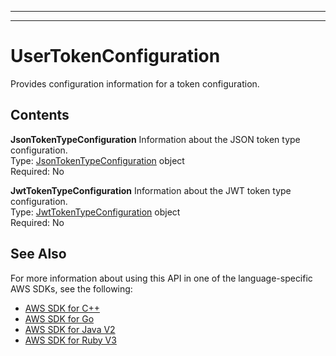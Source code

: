 --------

--------

# UserTokenConfiguration<a name="API_UserTokenConfiguration"></a>

Provides configuration information for a token configuration\.

## Contents<a name="API_UserTokenConfiguration_Contents"></a>

 **JsonTokenTypeConfiguration**   <a name="Kendra-Type-UserTokenConfiguration-JsonTokenTypeConfiguration"></a>
Information about the JSON token type configuration\.  
Type: [JsonTokenTypeConfiguration](API_JsonTokenTypeConfiguration.md) object  
Required: No

 **JwtTokenTypeConfiguration**   <a name="Kendra-Type-UserTokenConfiguration-JwtTokenTypeConfiguration"></a>
Information about the JWT token type configuration\.  
Type: [JwtTokenTypeConfiguration](API_JwtTokenTypeConfiguration.md) object  
Required: No

## See Also<a name="API_UserTokenConfiguration_SeeAlso"></a>

For more information about using this API in one of the language\-specific AWS SDKs, see the following:
+  [ AWS SDK for C\+\+](https://docs.aws.amazon.com/goto/SdkForCpp/kendra-2019-02-03/UserTokenConfiguration) 
+  [ AWS SDK for Go](https://docs.aws.amazon.com/goto/SdkForGoV1/kendra-2019-02-03/UserTokenConfiguration) 
+  [ AWS SDK for Java V2](https://docs.aws.amazon.com/goto/SdkForJavaV2/kendra-2019-02-03/UserTokenConfiguration) 
+  [ AWS SDK for Ruby V3](https://docs.aws.amazon.com/goto/SdkForRubyV3/kendra-2019-02-03/UserTokenConfiguration) 